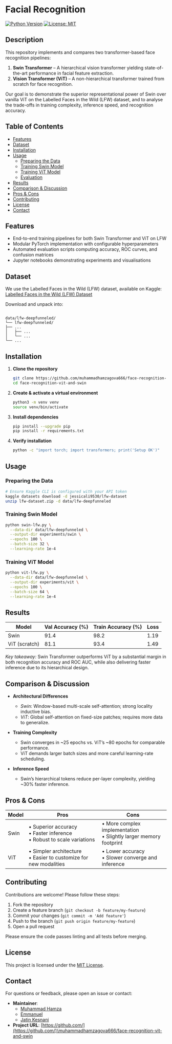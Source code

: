 # Facial Recognition

[![Python Version](https://img.shields.io/badge/python-3.11%2B-blue.svg)](https://www.python.org/)
[![License: MIT](https://img.shields.io/badge/License-MIT-yellow.svg)](LICENSE)

## Description

This repository implements and compares two transformer-based face recognition pipelines:
1. **Swin Transformer** – A hierarchical vision transformer yielding state-of-the-art performance in facial feature extraction.  
2. **Vision Transformer (ViT)** – A non-hierarchical transformer trained from scratch for face recognition.

Our goal is to demonstrate the superior representational power of Swin over vanilla ViT on the Labelled Faces in the Wild (LFW) dataset, and to analyse the trade-offs in training complexity, inference speed, and recognition accuracy.

## Table of Contents

- [Features](#features)  
- [Dataset](#dataset)  
- [Installation](#installation)  
- [Usage](#usage)  
  - [Preparing the Data](#preparing-the-data)  
  - [Training Swin Model](#training-swin-model)  
  - [Training ViT Model](#training-vit-model)  
  - [Evaluation](#evaluation)  
- [Results](#results)  
- [Comparison & Discussion](#comparison--discussion)  
- [Pros & Cons](#pros--cons)  
- [Contributing](#contributing)  
- [License](#license)  
- [Contact](#contact)  

## Features

- End-to-end training pipelines for both Swin Transformer and ViT on LFW  
- Modular PyTorch implementation with configurable hyperparameters  
- Automated evaluation scripts computing accuracy, ROC curves, and confusion matrices  
- Jupyter notebooks demonstrating experiments and visualisations  

## Dataset

We use the Labelled Faces in the Wild (LFW) dataset, available on Kaggle:
[Labelled Faces in the Wild (LFW) Dataset](https://www.kaggle.com/datasets/jessicali9530/lfw-dataset)

Download and unpack into:
```

data/lfw-deepfunneled/
└── lfw-deepfunneled/
├── ...
│   ├── ...
│   └── ...
└── ...

````

## Installation

1. **Clone the repository**  
   ```bash
   git clone https://github.com/muhammadhamzagova666/face-recognition-vit-and-swin.git
   cd face-recognition-vit-and-swin
   ```

2. **Create & activate a virtual environment**

   ```bash
   python3 -m venv venv
   source venv/bin/activate
   ```

3. **Install dependencies**

   ```bash
   pip install --upgrade pip
   pip install -r requirements.txt
   ```

4. **Verify installation**

   ```bash
   python -c "import torch; import transformers; print('Setup OK')"
   ```

## Usage

### Preparing the Data

```bash
# Ensure Kaggle CLI is configured with your API token
kaggle datasets download -d jessicali9530/lfw-dataset
unzip lfw-dataset.zip -d data/lfw-deepfunneled
```

### Training Swin Model

```bash
python swin-lfw.py \
  --data-dir data/lfw-deepfunneled \
  --output-dir experiments/swin \
  --epochs 100 \
  --batch-size 32 \
  --learning-rate 1e-4
```

### Training ViT Model

```bash
python vit-lfw.py \
  --data-dir data/lfw-deepfunneled \
  --output-dir experiments/vit \
  --epochs 100 \
  --batch-size 64 \
  --learning-rate 1e-4
```

## Results

| Model         | Val Accuracy (%) | Train Accuracy (%) | Loss |
| ------------- | ---------------- | ------------------ | ---- |
| Swin          | 91.4             | 98.2               | 1.19 |
| ViT (scratch) | 81.1             | 93.4               | 1.49 |

*Key takeaway:* Swin Transformer outperforms ViT by a substantial margin in both recognition accuracy and ROC AUC, while also delivering faster inference due to its hierarchical design.

## Comparison & Discussion

* **Architectural Differences**

  * *Swin*: Window-based multi-scale self-attention; strong locality inductive bias.
  * *ViT*: Global self-attention on fixed-size patches; requires more data to generalize.

* **Training Complexity**

  * Swin converges in \~25 epochs vs. ViT’s \~80 epochs for comparable performance.
  * ViT demands larger batch sizes and more careful learning-rate scheduling.

* **Inference Speed**

  * Swin’s hierarchical tokens reduce per-layer complexity, yielding \~30% faster inference.

## Pros & Cons

| Model | Pros                                                                      | Cons                                                                |
| ----- | ------------------------------------------------------------------------- | ------------------------------------------------------------------- |
| Swin  | • Superior accuracy<br>• Faster inference<br>• Robust to scale variations | • More complex implementation<br>• Slightly larger memory footprint |
| ViT   | • Simpler architecture<br>• Easier to customize for new modalities        | • Lower accuracy<br>• Slower converge and inference                 |

## Contributing

Contributions are welcome! Please follow these steps:

1. Fork the repository
2. Create a feature branch (`git checkout -b feature/my-feature`)
3. Commit your changes (`git commit -m 'Add feature'`)
4. Push to the branch (`git push origin feature/my-feature`)
5. Open a pull request

Please ensure the code passes linting and all tests before merging.

## License

This project is licensed under the [MIT License](LICENSE).

## Contact

For questions or feedback, please open an issue or contact:

* **Maintainer**:
  - [Muhammad Hamza](https://github.com/muhammadhamzagova666/)
  - [Emmanuel](https://github.com/emmanuelmoon/)
  - [Jatin Kesnani](https://github.com/Jatin-Kesnani/)
* **Project URL**: [https://github.com/](https://github.com/)\muhammadhamzagova666/face-recognition-vit-and-swin
